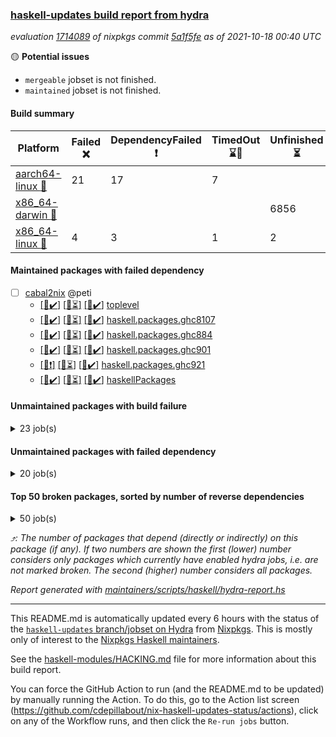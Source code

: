 ### [haskell-updates build report from hydra](https://hydra.nixos.org/jobset/nixpkgs/haskell-updates)
*evaluation [1714089](https://hydra.nixos.org/eval/1714089) of nixpkgs commit [5a1f5fe](https://github.com/NixOS/nixpkgs/commits/5a1f5fea02d2d5fb9465b5757f283dcbe243245d) as of 2021-10-18 00:40 UTC*

:yellow_circle: **Potential issues**
  * `mergeable` jobset is not finished.
  * `maintained` jobset is not finished.

#### Build summary

 | Platform | Failed :x: | DependencyFailed :heavy_exclamation_mark: | TimedOut :hourglass::no_entry_sign: | Unfinished :hourglass_flowing_sand: | Success :heavy_check_mark: | 
 | --- | --- | --- | --- | --- | --- | 
 | [aarch64-linux :iphone:](https://hydra.nixos.org/eval/1714089?filter=.aarch64-linux) | 21 | 17 | 7 |  | 6859 | 
 | [x86_64-darwin :apple:](https://hydra.nixos.org/eval/1714089?filter=.x86_64-darwin) |  |  |  | 6856 |  | 
 | [x86_64-linux :penguin:](https://hydra.nixos.org/eval/1714089?filter=.x86_64-linux) | 4 | 3 | 1 | 2 | 6937 | 
#### Maintained packages with failed dependency
- [ ] [cabal2nix](https://hydra.nixos.org/eval/1714089?filter=cabal2nix) @peti
  - [[:iphone::heavy_check_mark:]](https://hydra.nixos.org/build/156191996) [[:apple::hourglass_flowing_sand:]](https://hydra.nixos.org/build/156191935) [[:penguin::heavy_check_mark:]](https://hydra.nixos.org/build/156191934) [toplevel](https://hydra.nixos.org/eval/1714089?filter=cabal2nix)
  - [[:iphone::heavy_check_mark:]](https://hydra.nixos.org/build/156348943) [[:apple::hourglass_flowing_sand:]](https://hydra.nixos.org/build/156348924) [[:penguin::heavy_check_mark:]](https://hydra.nixos.org/build/156348934) [haskell.packages.ghc8107](https://hydra.nixos.org/eval/1714089?filter=haskell.packages.ghc8107.cabal2nix)
  - [[:iphone::heavy_check_mark:]](https://hydra.nixos.org/build/156348923) [[:apple::hourglass_flowing_sand:]](https://hydra.nixos.org/build/156348937) [[:penguin::heavy_check_mark:]](https://hydra.nixos.org/build/156348926) [haskell.packages.ghc884](https://hydra.nixos.org/eval/1714089?filter=haskell.packages.ghc884.cabal2nix)
  - [[:iphone::heavy_check_mark:]](https://hydra.nixos.org/build/156348921) [[:apple::hourglass_flowing_sand:]](https://hydra.nixos.org/build/156348915) [[:penguin::heavy_check_mark:]](https://hydra.nixos.org/build/156348919) [haskell.packages.ghc901](https://hydra.nixos.org/eval/1714089?filter=haskell.packages.ghc901.cabal2nix)
  - [[:iphone::heavy_exclamation_mark:]](https://hydra.nixos.org/build/156348925) [[:apple::hourglass_flowing_sand:]](https://hydra.nixos.org/build/156348944) [[:penguin::heavy_check_mark:]](https://hydra.nixos.org/build/156348909) [haskell.packages.ghc921](https://hydra.nixos.org/eval/1714089?filter=haskell.packages.ghc921.cabal2nix)
  - [[:iphone::heavy_check_mark:]](https://hydra.nixos.org/build/156161681) [[:apple::hourglass_flowing_sand:]](https://hydra.nixos.org/build/156161829) [[:penguin::heavy_check_mark:]](https://hydra.nixos.org/build/156161497) [haskellPackages](https://hydra.nixos.org/eval/1714089?filter=haskellPackages.cabal2nix)
#### Unmaintained packages with build failure
<details><summary>23 job(s) </summary>

- [ ] [[:iphone::x:]](https://hydra.nixos.org/build/155232856) [[:apple::hourglass_flowing_sand:]](https://hydra.nixos.org/build/155721016) [[:penguin::heavy_check_mark:]](https://hydra.nixos.org/build/155243853) [haskellPackages.libBF](https://hydra.nixos.org/eval/1714089?filter=haskellPackages.libBF)  :arrow_heading_up: 4 | 20
- [ ] [[:iphone::x:]](https://hydra.nixos.org/build/155593976) [[:apple::hourglass_flowing_sand:]](https://hydra.nixos.org/build/155722014) [[:penguin::heavy_check_mark:]](https://hydra.nixos.org/build/155594865) [haskellPackages.ptr-poker](https://hydra.nixos.org/eval/1714089?filter=haskellPackages.ptr-poker)  :arrow_heading_up: 3 | 4
- [ ] [[:iphone::x:]](https://hydra.nixos.org/build/155594340) [[:apple::hourglass_flowing_sand:]](https://hydra.nixos.org/build/155722138) [[:penguin::heavy_check_mark:]](https://hydra.nixos.org/build/155597794) [haskellPackages.factory](https://hydra.nixos.org/eval/1714089?filter=haskellPackages.factory)  :arrow_heading_up: 2 | 4
- [ ] [[:iphone::x:]](https://hydra.nixos.org/build/156160825) [[:apple::hourglass_flowing_sand:]](https://hydra.nixos.org/build/156161123) [[:penguin::heavy_check_mark:]](https://hydra.nixos.org/build/156162859) [haskellPackages.OrderedBits](https://hydra.nixos.org/eval/1714089?filter=haskellPackages.OrderedBits)  :arrow_heading_up: 1 | 36
- [ ] [[:iphone::x:]](https://hydra.nixos.org/build/155601408) [[:apple::hourglass_flowing_sand:]](https://hydra.nixos.org/build/155720995) [[:penguin::heavy_check_mark:]](https://hydra.nixos.org/build/155594896) [haskellPackages.type-natural](https://hydra.nixos.org/eval/1714089?filter=haskellPackages.type-natural)  :arrow_heading_up: 1 | 4
- [ ] [[:iphone::x:]](https://hydra.nixos.org/build/155241261) [[:apple::hourglass_flowing_sand:]](https://hydra.nixos.org/build/155726085) [[:penguin::heavy_check_mark:]](https://hydra.nixos.org/build/155238846) [haskellPackages.long-double](https://hydra.nixos.org/eval/1714089?filter=haskellPackages.long-double)  :arrow_heading_up: 1 | 2
- [ ] [[:iphone::x:]](https://hydra.nixos.org/build/156160752) [[:apple::hourglass_flowing_sand:]](https://hydra.nixos.org/build/156162892) [[:penguin::heavy_check_mark:]](https://hydra.nixos.org/build/156163122) [haskellPackages.quic](https://hydra.nixos.org/eval/1714089?filter=haskellPackages.quic)  :arrow_heading_up: 1 | 2
- [ ] [[:iphone::x:]](https://hydra.nixos.org/build/155248867) [[:apple::hourglass_flowing_sand:]](https://hydra.nixos.org/build/155720190) [[:penguin::heavy_check_mark:]](https://hydra.nixos.org/build/155230089) [haskellPackages.easytensor](https://hydra.nixos.org/eval/1714089?filter=haskellPackages.easytensor)  :arrow_heading_up: 1 | 1
- [ ] [[:iphone::x:]](https://hydra.nixos.org/build/156163043) [[:apple::hourglass_flowing_sand:]](https://hydra.nixos.org/build/156160796) [[:penguin::x:]](https://hydra.nixos.org/build/156161651) [haskellPackages.flatparse](https://hydra.nixos.org/eval/1714089?filter=haskellPackages.flatparse)  :arrow_heading_up: 1 | 1
- [ ] [[:iphone::x:]](https://hydra.nixos.org/build/155231800) [[:apple::hourglass_flowing_sand:]](https://hydra.nixos.org/build/155720090) [[:penguin::heavy_check_mark:]](https://hydra.nixos.org/build/155246060) [haskellPackages.nlopt-haskell](https://hydra.nixos.org/eval/1714089?filter=haskellPackages.nlopt-haskell)  :arrow_heading_up: 1 | 1
- [ ] [[:iphone::x:]](https://hydra.nixos.org/build/155229836) [[:apple::hourglass_flowing_sand:]](https://hydra.nixos.org/build/155724945) [[:penguin::heavy_check_mark:]](https://hydra.nixos.org/build/155238806) [haskellPackages.unicode-properties](https://hydra.nixos.org/eval/1714089?filter=haskellPackages.unicode-properties)  :arrow_heading_up: 1 | 1
- [ ] [[:iphone::x:]](https://hydra.nixos.org/build/155599699) [[:apple::hourglass_flowing_sand:]](https://hydra.nixos.org/build/155723317) [[:penguin::heavy_check_mark:]](https://hydra.nixos.org/build/155600026) [haskellPackages.accelerate-llvm](https://hydra.nixos.org/eval/1714089?filter=haskellPackages.accelerate-llvm)  :arrow_heading_up: 0 | 8
- [ ] [[:iphone::x:]](https://hydra.nixos.org/build/155230769) [[:apple::hourglass_flowing_sand:]](https://hydra.nixos.org/build/155721834) [[:penguin::heavy_check_mark:]](https://hydra.nixos.org/build/155235567) [haskellPackages.freetype2](https://hydra.nixos.org/eval/1714089?filter=haskellPackages.freetype2)  :arrow_heading_up: 0 | 7
- [ ] [[:iphone::x:]](https://hydra.nixos.org/build/155598704) [[:apple::hourglass_flowing_sand:]](https://hydra.nixos.org/build/155724900) [[:penguin::heavy_check_mark:]](https://hydra.nixos.org/build/155600475) [haskellPackages.cdar-mBound](https://hydra.nixos.org/eval/1714089?filter=haskellPackages.cdar-mBound)  :arrow_heading_up: 0 | 2
- [ ] [[:iphone::heavy_exclamation_mark:]](https://hydra.nixos.org/build/156161414) [[:apple::hourglass_flowing_sand:]](https://hydra.nixos.org/build/156161794) [[:penguin::x:]](https://hydra.nixos.org/build/156162481) [haskellPackages.http3](https://hydra.nixos.org/eval/1714089?filter=haskellPackages.http3)  :arrow_heading_up: 0 | 1
- [ ] [[:iphone::x:]](https://hydra.nixos.org/build/155233986) [[:apple::hourglass_flowing_sand:]](https://hydra.nixos.org/build/155719926) [[:penguin::heavy_check_mark:]](https://hydra.nixos.org/build/155240530) [haskellPackages.picosat](https://hydra.nixos.org/eval/1714089?filter=haskellPackages.picosat)  :arrow_heading_up: 0 | 1
- [ ] [[:iphone::x:]](https://hydra.nixos.org/build/155232607) [[:apple::hourglass_flowing_sand:]](https://hydra.nixos.org/build/155720246) [[:penguin::heavy_check_mark:]](https://hydra.nixos.org/build/155242641) [haskellPackages.HsASA](https://hydra.nixos.org/eval/1714089?filter=haskellPackages.HsASA) 
- [ ] [[:iphone::x:]](https://hydra.nixos.org/build/155771016) [[:penguin::heavy_check_mark:]](https://hydra.nixos.org/build/155770604) [haskellPackages.gnome-keyring](https://hydra.nixos.org/eval/1714089?filter=haskellPackages.gnome-keyring) 
- [ ] [[:iphone::x:]](https://hydra.nixos.org/build/156161906) [[:apple::hourglass_flowing_sand:]](https://hydra.nixos.org/build/156161641) [[:penguin::heavy_check_mark:]](https://hydra.nixos.org/build/156161364) [haskellPackages.hq](https://hydra.nixos.org/eval/1714089?filter=haskellPackages.hq) 
- [ ] [[:iphone::x:]](https://hydra.nixos.org/build/156161233) [[:apple::hourglass_flowing_sand:]](https://hydra.nixos.org/build/156161405) [[:penguin::x:]](https://hydra.nixos.org/build/156162279) [haskellPackages.linear-generics](https://hydra.nixos.org/eval/1714089?filter=haskellPackages.linear-generics) 
- [ ] [[:iphone::x:]](https://hydra.nixos.org/build/155241477) [[:apple::hourglass_flowing_sand:]](https://hydra.nixos.org/build/155725915) [[:penguin::heavy_check_mark:]](https://hydra.nixos.org/build/155247469) [haskellPackages.poker](https://hydra.nixos.org/eval/1714089?filter=haskellPackages.poker) 
- [ ] [[:iphone::heavy_check_mark:]](https://hydra.nixos.org/build/156152567) [[:apple::hourglass_flowing_sand:]](https://hydra.nixos.org/build/156152565) [[:penguin::x:]](https://hydra.nixos.org/build/156152566) [haskellPackages.servant-cli](https://hydra.nixos.org/eval/1714089?filter=haskellPackages.servant-cli) 
- [ ] [[:iphone::x:]](https://hydra.nixos.org/build/155238689) [[:apple::hourglass_flowing_sand:]](https://hydra.nixos.org/build/155724075) [[:penguin::heavy_check_mark:]](https://hydra.nixos.org/build/155241833) [haskellPackages.wiringPi](https://hydra.nixos.org/eval/1714089?filter=haskellPackages.wiringPi) 
</details>

#### Unmaintained packages with failed dependency
<details><summary>20 job(s) </summary>

- [ ] [[:iphone::heavy_exclamation_mark:]](https://hydra.nixos.org/build/155593967) [[:apple::hourglass_flowing_sand:]](https://hydra.nixos.org/build/155719302) [[:penguin::heavy_check_mark:]](https://hydra.nixos.org/build/155597330) [haskellPackages.jsonifier](https://hydra.nixos.org/eval/1714089?filter=haskellPackages.jsonifier)  :arrow_heading_up: 2 | 2
- [ ] [[:iphone::heavy_exclamation_mark:]](https://hydra.nixos.org/build/156191997) [[:apple::hourglass_flowing_sand:]](https://hydra.nixos.org/build/156161709) [[:penguin::heavy_exclamation_mark:]](https://hydra.nixos.org/build/156191982) [haskellPackages.hbro](https://hydra.nixos.org/eval/1714089?filter=haskellPackages.hbro)  :arrow_heading_up: 1 | 1
- [ ] [[:iphone::heavy_exclamation_mark:]](https://hydra.nixos.org/build/156162223) [[:apple::hourglass_flowing_sand:]](https://hydra.nixos.org/build/156161042) [[:penguin::heavy_check_mark:]](https://hydra.nixos.org/build/156162947) [haskellPackages.opentelemetry-extra](https://hydra.nixos.org/eval/1714089?filter=haskellPackages.opentelemetry-extra)  :arrow_heading_up: 1 | 1
- [ ] [[:iphone::heavy_exclamation_mark:]](https://hydra.nixos.org/build/156160747) [[:apple::hourglass_flowing_sand:]](https://hydra.nixos.org/build/156160357) [[:penguin::heavy_check_mark:]](https://hydra.nixos.org/build/156162189) [haskellPackages.PrimitiveArray](https://hydra.nixos.org/eval/1714089?filter=haskellPackages.PrimitiveArray)  :arrow_heading_up: 0 | 35
- [ ] [[:iphone::heavy_exclamation_mark:]](https://hydra.nixos.org/build/155595154) [[:apple::hourglass_flowing_sand:]](https://hydra.nixos.org/build/155724546) [[:penguin::heavy_check_mark:]](https://hydra.nixos.org/build/155598111) [haskellPackages.sized](https://hydra.nixos.org/eval/1714089?filter=haskellPackages.sized)  :arrow_heading_up: 0 | 2
- [ ] [cabal2nix-unstable](https://hydra.nixos.org/eval/1714089?filter=cabal2nix-unstable) 
  - [[:iphone::heavy_check_mark:]](https://hydra.nixos.org/build/156191937) [[:apple::hourglass_flowing_sand:]](https://hydra.nixos.org/build/156191957) [[:penguin::heavy_check_mark:]](https://hydra.nixos.org/build/156192005) [haskell.packages.ghc8107](https://hydra.nixos.org/eval/1714089?filter=haskell.packages.ghc8107.cabal2nix-unstable)
  - [[:iphone::heavy_check_mark:]](https://hydra.nixos.org/build/156191974) [[:apple::hourglass_flowing_sand:]](https://hydra.nixos.org/build/156191960) [[:penguin::heavy_check_mark:]](https://hydra.nixos.org/build/156191948) [haskell.packages.ghc884](https://hydra.nixos.org/eval/1714089?filter=haskell.packages.ghc884.cabal2nix-unstable)
  - [[:iphone::heavy_check_mark:]](https://hydra.nixos.org/build/156191993) [[:apple::hourglass_flowing_sand:]](https://hydra.nixos.org/build/156191980) [[:penguin::heavy_check_mark:]](https://hydra.nixos.org/build/156191972) [haskell.packages.ghc901](https://hydra.nixos.org/eval/1714089?filter=haskell.packages.ghc901.cabal2nix-unstable)
  - [[:iphone::heavy_exclamation_mark:]](https://hydra.nixos.org/build/156348935) [[:apple::hourglass_flowing_sand:]](https://hydra.nixos.org/build/156348917) [[:penguin::heavy_check_mark:]](https://hydra.nixos.org/build/156348927) [haskell.packages.ghc921](https://hydra.nixos.org/eval/1714089?filter=haskell.packages.ghc921.cabal2nix-unstable)
  - [[:iphone::heavy_check_mark:]](https://hydra.nixos.org/build/156191979) [[:apple::hourglass_flowing_sand:]](https://hydra.nixos.org/build/156191941) [[:penguin::heavy_check_mark:]](https://hydra.nixos.org/build/156191917) [haskellPackages](https://hydra.nixos.org/eval/1714089?filter=haskellPackages.cabal2nix-unstable)
- [ ] [[:iphone::heavy_exclamation_mark:]](https://hydra.nixos.org/build/155238254) [[:apple::hourglass_flowing_sand:]](https://hydra.nixos.org/build/155720202) [[:penguin::heavy_check_mark:]](https://hydra.nixos.org/build/155242381) [haskellPackages.easytensor-vulkan](https://hydra.nixos.org/eval/1714089?filter=haskellPackages.easytensor-vulkan) 
- [ ] [[:iphone::heavy_exclamation_mark:]](https://hydra.nixos.org/build/156160900) [[:apple::hourglass_flowing_sand:]](https://hydra.nixos.org/build/156162860) [[:penguin::heavy_exclamation_mark:]](https://hydra.nixos.org/build/156161277) [haskellPackages.exon](https://hydra.nixos.org/eval/1714089?filter=haskellPackages.exon) 
- [ ] [[:iphone::heavy_exclamation_mark:]](https://hydra.nixos.org/build/155593818) [[:apple::hourglass_flowing_sand:]](https://hydra.nixos.org/build/155721382) [[:penguin::heavy_check_mark:]](https://hydra.nixos.org/build/155595620) [haskellPackages.fishfood](https://hydra.nixos.org/eval/1714089?filter=haskellPackages.fishfood) 
- [ ] [[:iphone::heavy_exclamation_mark:]](https://hydra.nixos.org/build/156191961) [[:apple::hourglass_flowing_sand:]](https://hydra.nixos.org/build/156161635) [[:penguin::heavy_exclamation_mark:]](https://hydra.nixos.org/build/156191987) [haskellPackages.hbro-contrib](https://hydra.nixos.org/eval/1714089?filter=haskellPackages.hbro-contrib) 
- [ ] [[:iphone::heavy_exclamation_mark:]](https://hydra.nixos.org/build/155239518) [[:apple::hourglass_flowing_sand:]](https://hydra.nixos.org/build/155721929) [[:penguin::heavy_check_mark:]](https://hydra.nixos.org/build/155237801) [haskellPackages.hmatrix-nlopt](https://hydra.nixos.org/eval/1714089?filter=haskellPackages.hmatrix-nlopt) 
- [ ] [[:iphone::heavy_exclamation_mark:]](https://hydra.nixos.org/build/156162617) [[:apple::hourglass_flowing_sand:]](https://hydra.nixos.org/build/156162207) [[:penguin::heavy_check_mark:]](https://hydra.nixos.org/build/156161455) [haskellPackages.opentelemetry-lightstep](https://hydra.nixos.org/eval/1714089?filter=haskellPackages.opentelemetry-lightstep) 
- [ ] [[:iphone::heavy_exclamation_mark:]](https://hydra.nixos.org/build/155244308) [[:apple::hourglass_flowing_sand:]](https://hydra.nixos.org/build/155722763) [[:penguin::heavy_check_mark:]](https://hydra.nixos.org/build/155233504) [haskellPackages.rounded](https://hydra.nixos.org/eval/1714089?filter=haskellPackages.rounded) 
- [ ] [[:iphone::heavy_exclamation_mark:]](https://hydra.nixos.org/build/155597782) [[:apple::hourglass_flowing_sand:]](https://hydra.nixos.org/build/155725989) [[:penguin::heavy_check_mark:]](https://hydra.nixos.org/build/155596120) [haskellPackages.squeeze](https://hydra.nixos.org/eval/1714089?filter=haskellPackages.squeeze) 
- [ ] [[:iphone::heavy_exclamation_mark:]](https://hydra.nixos.org/build/155250509) [[:apple::hourglass_flowing_sand:]](https://hydra.nixos.org/build/155725172) [[:penguin::heavy_check_mark:]](https://hydra.nixos.org/build/155236489) [haskellPackages.unicode-names](https://hydra.nixos.org/eval/1714089?filter=haskellPackages.unicode-names) 
</details>

#### Top 50 broken packages, sorted by number of reverse dependencies
<details><summary>50 job(s) </summary>

[gogol-core](https://packdeps.haskellers.com/reverse/gogol-core) :arrow_heading_up: 182  
[haskell98](https://packdeps.haskellers.com/reverse/haskell98) :arrow_heading_up: 153  
[enumerator](https://packdeps.haskellers.com/reverse/enumerator) :arrow_heading_up: 56  
[derive](https://packdeps.haskellers.com/reverse/derive) :arrow_heading_up: 48  
[contiguous](https://packdeps.haskellers.com/reverse/contiguous) :arrow_heading_up: 46  
[MonadCatchIO-transformers](https://packdeps.haskellers.com/reverse/MonadCatchIO-transformers) :arrow_heading_up: 41  
[parseargs](https://packdeps.haskellers.com/reverse/parseargs) :arrow_heading_up: 41  
[bytesmith](https://packdeps.haskellers.com/reverse/bytesmith) :arrow_heading_up: 36  
[data-lens](https://packdeps.haskellers.com/reverse/data-lens) :arrow_heading_up: 34  
[distributed-process](https://packdeps.haskellers.com/reverse/distributed-process) :arrow_heading_up: 30  
[iteratee](https://packdeps.haskellers.com/reverse/iteratee) :arrow_heading_up: 29  
[jmacro](https://packdeps.haskellers.com/reverse/jmacro) :arrow_heading_up: 29  
[ip](https://packdeps.haskellers.com/reverse/ip) :arrow_heading_up: 26  
[either-unwrap](https://packdeps.haskellers.com/reverse/either-unwrap) :arrow_heading_up: 25  
[HList](https://packdeps.haskellers.com/reverse/HList) :arrow_heading_up: 23  
[SciBaseTypes](https://packdeps.haskellers.com/reverse/SciBaseTypes) :arrow_heading_up: 22  
[haskelldb](https://packdeps.haskellers.com/reverse/haskelldb) :arrow_heading_up: 22  
[hsc3](https://packdeps.haskellers.com/reverse/hsc3) :arrow_heading_up: 22  
[wxdirect](https://packdeps.haskellers.com/reverse/wxdirect) :arrow_heading_up: 22  
[BiobaseTypes](https://packdeps.haskellers.com/reverse/BiobaseTypes) :arrow_heading_up: 21  
[wxc](https://packdeps.haskellers.com/reverse/wxc) :arrow_heading_up: 21  
[biocore](https://packdeps.haskellers.com/reverse/biocore) :arrow_heading_up: 20  
[secp256k1-haskell](https://packdeps.haskellers.com/reverse/secp256k1-haskell) :arrow_heading_up: 20  
[wxcore](https://packdeps.haskellers.com/reverse/wxcore) :arrow_heading_up: 20  
[attoparsec-enumerator](https://packdeps.haskellers.com/reverse/attoparsec-enumerator) :arrow_heading_up: 19  
[bytestring-show](https://packdeps.haskellers.com/reverse/bytestring-show) :arrow_heading_up: 19  
[bytestring-trie](https://packdeps.haskellers.com/reverse/bytestring-trie) :arrow_heading_up: 19  
[numhask](https://packdeps.haskellers.com/reverse/numhask) :arrow_heading_up: 19  
[polysemy-plugin](https://packdeps.haskellers.com/reverse/polysemy-plugin) :arrow_heading_up: 19  
[wx](https://packdeps.haskellers.com/reverse/wx) :arrow_heading_up: 19  
[BiobaseENA](https://packdeps.haskellers.com/reverse/BiobaseENA) :arrow_heading_up: 18  
[asn1-data](https://packdeps.haskellers.com/reverse/asn1-data) :arrow_heading_up: 18  
[dbus-core](https://packdeps.haskellers.com/reverse/dbus-core) :arrow_heading_up: 18  
[gtksourceview2](https://packdeps.haskellers.com/reverse/gtksourceview2) :arrow_heading_up: 18  
[BiobaseXNA](https://packdeps.haskellers.com/reverse/BiobaseXNA) :arrow_heading_up: 17  
[HGamer3D-Data](https://packdeps.haskellers.com/reverse/HGamer3D-Data) :arrow_heading_up: 17  
[certificate](https://packdeps.haskellers.com/reverse/certificate) :arrow_heading_up: 17  
[clash-prelude](https://packdeps.haskellers.com/reverse/clash-prelude) :arrow_heading_up: 17  
[dbus-client](https://packdeps.haskellers.com/reverse/dbus-client) :arrow_heading_up: 17  
[gconf](https://packdeps.haskellers.com/reverse/gconf) :arrow_heading_up: 17  
[gtk-serialized-event](https://packdeps.haskellers.com/reverse/gtk-serialized-event) :arrow_heading_up: 17  
[uuid-orphans](https://packdeps.haskellers.com/reverse/uuid-orphans) :arrow_heading_up: 17  
[cuda](https://packdeps.haskellers.com/reverse/cuda) :arrow_heading_up: 16  
[happstack-jmacro](https://packdeps.haskellers.com/reverse/happstack-jmacro) :arrow_heading_up: 16  
[manatee-core](https://packdeps.haskellers.com/reverse/manatee-core) :arrow_heading_up: 16  
[monads-fd](https://packdeps.haskellers.com/reverse/monads-fd) :arrow_heading_up: 16  
[murmur3](https://packdeps.haskellers.com/reverse/murmur3) :arrow_heading_up: 16  
[tls-extra](https://packdeps.haskellers.com/reverse/tls-extra) :arrow_heading_up: 16  
[ADPfusion](https://packdeps.haskellers.com/reverse/ADPfusion) :arrow_heading_up: 15  
[MaybeT](https://packdeps.haskellers.com/reverse/MaybeT) :arrow_heading_up: 15  
</details>


*:arrow_heading_up:: The number of packages that depend (directly or indirectly) on this package (if any). If two numbers are shown the first (lower) number considers only packages which currently have enabled hydra jobs, i.e. are not marked broken. The second (higher) number considers all packages.*

*Report generated with [maintainers/scripts/haskell/hydra-report.hs](https://github.com/NixOS/nixpkgs/blob/haskell-updates/maintainers/scripts/haskell/hydra-report.sh)*


----------------------------------------------------------------------

This README.md is automatically updated every 6 hours with the status of the
[`haskell-updates` branch/jobset on Hydra](https://hydra.nixos.org/jobset/nixpkgs/haskell-updates)
from [Nixpkgs](https://github.com/NixOS/nixpkgs).  This is mostly only of
interest to the [Nixpkgs Haskell maintainers](https://github.com/orgs/NixOS/teams/haskell).

See the
[haskell-modules/HACKING.md](https://github.com/NixOS/nixpkgs/blob/haskell-updates/pkgs/development/haskell-modules/HACKING.md)
file for more information about this build report.

You can force the GitHub Action to run (and the README.md to be updated) by
manually running the Action.  To do this, go to the Action list screen
(https://github.com/cdepillabout/nix-haskell-updates-status/actions),
click on any of the Workflow runs, and then click the `Re-run jobs` button.
